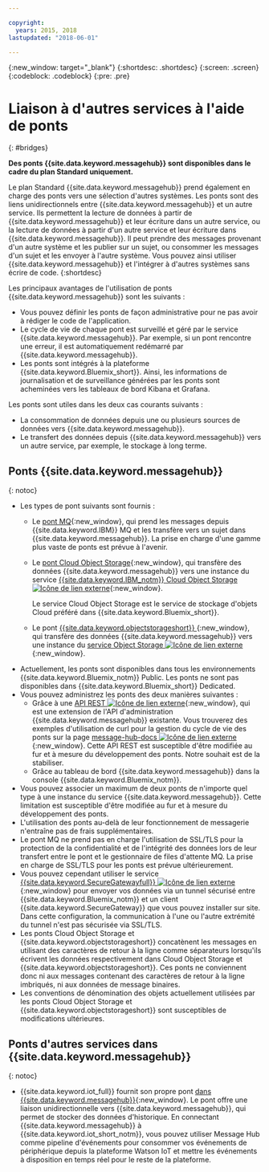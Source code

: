 ```yaml
---

copyright:
  years: 2015, 2018
lastupdated: "2018-06-01"

---
```


{:new_window: target="_blank"}
{:shortdesc: .shortdesc}
{:screen: .screen}
{:codeblock: .codeblock}
{:pre: .pre}

# Liaison à d'autres services à l'aide de ponts
{: #bridges}

**Des ponts {{site.data.keyword.messagehub}} sont disponibles dans le cadre du plan Standard uniquement.**
<br/>

Le plan Standard {{site.data.keyword.messagehub}} prend également
en charge des ponts vers une sélection d'autres systèmes. Les ponts sont des liens unidirectionnels entre {{site.data.keyword.messagehub}} et un autre service. Ils
permettent la lecture de données à partir de {{site.data.keyword.messagehub}} et leur écriture dans un autre service, ou la lecture de données à partir d'un autre service
et leur écriture dans {{site.data.keyword.messagehub}}. Il
peut prendre des messages provenant d'un autre système et les publier sur un sujet,
ou consommer les messages d'un sujet et les envoyer à l'autre système. Vous pouvez ainsi
utiliser {{site.data.keyword.messagehub}} et l'intégrer à d'autres systèmes sans écrire de code.
{:shortdesc}

Les principaux avantages de l'utilisation de ponts {{site.data.keyword.messagehub}} sont les suivants :  

* Vous pouvez définir les ponts de façon administrative pour ne pas avoir à rédiger le code de l'application.
* Le cycle de vie de chaque pont est surveillé et géré par le service {{site.data.keyword.messagehub}}. Par exemple, si un pont rencontre une erreur, il est automatiquement redémarré par {{site.data.keyword.messagehub}}.
* Les ponts sont intégrés à la plateforme {{site.data.keyword.Bluemix_short}}. Ainsi, les informations de journalisation et de surveillance générées par les ponts sont acheminées vers les tableaux de bord Kibana et Grafana.

Les ponts sont utiles dans les deux cas courants suivants :

* La consommation de données depuis une ou plusieurs sources de données vers {{site.data.keyword.messagehub}}.
* Le transfert des données depuis {{site.data.keyword.messagehub}} vers un autre service, par exemple, le stockage à long terme.

## Ponts {{site.data.keyword.messagehub}}
{: notoc}

* Les types de pont suivants sont fournis : 
  - Le [pont MQ](/docs/services/MessageHub/messagehub105.html){:new_window}, qui prend les messages depuis {{site.data.keyword.IBM}} MQ et les transfère vers un sujet dans {{site.data.keyword.messagehub}}. La prise en charge d'une gamme plus vaste de ponts est prévue à l'avenir.
  - Le [pont Cloud Object Storage](/docs/services/MessageHub/messagehub115.html){:new_window}, qui transfère des données {{site.data.keyword.messagehub}} vers une instance du service [{{site.data.keyword.IBM_notm}} Cloud Object Storage ![Icône de lien externe](../../icons/launch-glyph.svg "Icône de lien externe")](/docs/services/cloud-object-storage/about-cos.html){:new_window}. 
    
    Le service Cloud Object Storage est le service de stockage d'objets Cloud préféré dans {{site.data.keyword.Bluemix_short}}. 
  - Le pont [{{site.data.keyword.objectstorageshort}} ](/docs/services/MessageHub/messagehub089.html){:new_window}, qui transfère des données {{site.data.keyword.messagehub}} vers une instance du [service Object Storage ![Icône de lien externe](../../icons/launch-glyph.svg "Icône de lien externe")](/docs/services/ObjectStorage/index.html){:new_window}.
* Actuellement, les ponts sont disponibles dans tous les environnements {{site.data.keyword.Bluemix_notm}} Public. Les ponts ne sont pas disponibles dans {{site.data.keyword.Bluemix_short}} Dedicated.
* Vous pouvez administrez les ponts des deux manières suivantes :
  - Grâce à une [API REST ![Icône de lien externe](../../icons/launch-glyph.svg "Icône de lien externe")](https://github.com/ibm-messaging/message-hub-docs){:new_window}, qui est une extension de l'API d'administration {{site.data.keyword.messagehub}} existante. Vous trouverez des exemples d'utilisation de curl pour la gestion du cycle de vie des ponts sur la page [message-hub-docs ![Icône de lien externe](../../icons/launch-glyph.svg "Icône de lien externe")](https://github.com/ibm-messaging/message-hub-docs){:new_window}. Cette API REST est susceptible d'être modifiée au fur et à mesure du développement des ponts. Notre souhait est de la stabiliser.
  - Grâce au tableau de bord {{site.data.keyword.messagehub}} dans la console {{site.data.keyword.Bluemix_notm}}.
* Vous pouvez associer un maximum de deux ponts de n'importe quel type à une instance du service {{site.data.keyword.messagehub}}. Cette limitation est susceptible d'être modifiée au fur et à mesure du développement des ponts.
* L'utilisation des ponts au-delà de leur fonctionnement de messagerie n'entraîne pas de frais supplémentaires.
* Le pont MQ ne prend pas en charge l'utilisation de SSL/TLS pour la protection de la confidentialité et de l'intégrité des données lors de leur transfert entre le pont et le gestionnaire de files d'attente MQ. La prise en charge de SSL/TLS pour les ponts est prévue ultérieurement. 
* Vous pouvez cependant utiliser le service [{{site.data.keyword.SecureGatewayfull}} ![Icône de lien externe](../../icons/launch-glyph.svg "Icône de lien externe")](/docs/services/SecureGateway/secure_gateway.html){:new_window} pour envoyer vos données via un tunnel sécurisé entre {{site.data.keyword.Bluemix_notm}} et un client {{site.data.keyword.SecureGateway}} que vous pouvez installer sur site. Dans cette configuration, la communication à l'une ou l'autre extrémité du tunnel n'est pas sécurisée via SSL/TLS.
* Les ponts Cloud Object Storage et {{site.data.keyword.objectstorageshort}} concatènent les messages en utilisant des caractères de retour à la ligne comme séparateurs lorsqu'ils écrivent les données respectivement dans Cloud Object Storage et {{site.data.keyword.objectstorageshort}}. Ces ponts ne conviennent donc ni aux messages contenant des caractères de retour à la ligne imbriqués, ni aux données de message binaires.
* Les conventions de dénomination des objets actuellement utilisées par les ponts Cloud Object Storage et {{site.data.keyword.objectstorageshort}} sont susceptibles de modifications ultérieures.

## Ponts d'autres services dans {{site.data.keyword.messagehub}}
{: notoc}

* {{site.data.keyword.iot_full}} fournit son propre pont [ dans {{site.data.keyword.messagehub}}](/docs/services/MessageHub/messagehub119.html){:new_window}. Le pont offre une liaison unidirectionnelle vers {{site.data.keyword.messagehub}}, qui permet de stocker des données d'historique. En connectant {{site.data.keyword.messagehub}} à {{site.data.keyword.iot_short_notm}}, vous pouvez utiliser Message Hub comme pipeline d'événements pour consommer vos événements de périphérique depuis la plateforme Watson IoT et mettre les événements à disposition en temps réel pour le reste de la plateforme. 


